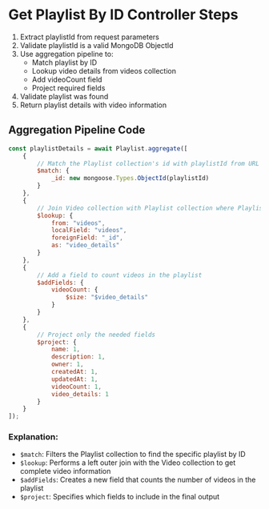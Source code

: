 # Get Playlist By ID Controller Steps

1. Extract playlistId from request parameters
2. Validate playlistId is a valid MongoDB ObjectId
3. Use aggregation pipeline to:
   - Match playlist by ID
   - Lookup video details from videos collection
   - Add videoCount field
   - Project required fields
4. Validate playlist was found
5. Return playlist details with video information

## Aggregation Pipeline Code

```javascript
const playlistDetails = await Playlist.aggregate([
    {
        // Match the Playlist collection's id with playlistId from URL parameter
        $match: {
            _id: new mongoose.Types.ObjectId(playlistId)
        }
    },
    {
        // Join Video collection with Playlist collection where Playlist.videos = Videos._id
        $lookup: {
            from: "videos",
            localField: "videos",
            foreignField: "_id",
            as: "video_details"
        }
    },
    {
        // Add a field to count videos in the playlist
        $addFields: {
            videoCount: {
                $size: "$video_details"
            }
        }
    },
    {
        // Project only the needed fields
        $project: {
            name: 1,
            description: 1,
            owner: 1,
            createdAt: 1,
            updatedAt: 1,
            videoCount: 1,
            video_details: 1
        }
    }
]);
```

### Explanation:
- `$match`: Filters the Playlist collection to find the specific playlist by ID
- `$lookup`: Performs a left outer join with the Video collection to get complete video information
- `$addFields`: Creates a new field that counts the number of videos in the playlist
- `$project`: Specifies which fields to include in the final output